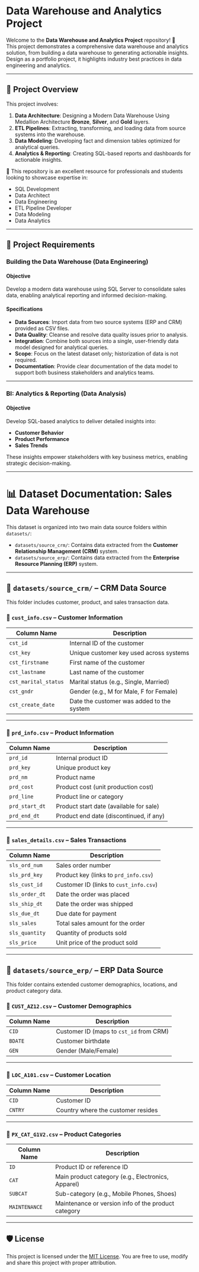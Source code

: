 # Data Warehouse and Analytics Project

Welcome to the **Data Warehouse and Analytics Project** repository! 🚀\
This project demonstrates a comprehensive data warehouse and analytics solution, from building a data warehouse to generating actionable insights. Design as a portfolio project, it highlights industry best practices in data engineering and analytics.

---

## 📖 Project Overview

This project involves:

1. **Data Architecture**: Designing a Modern Data Warehouse Using Medallion Architecture **Bronze**, **Silver**, and **Gold** layers.
2. **ETL Pipelines**: Extracting, transforming, and loading data from source systems into the warehouse.
3. **Data Modeling**: Developing fact and dimension tables optimized for analytical queries.
4. **Analytics & Reporting**: Creating SQL-based reports and dashboards for actionable insights.

🎯 This repository is an excellent resource for professionals and students looking to showcase expertise in:
- SQL Development
- Data Architect
- Data Engineering  
- ETL Pipeline Developer  
- Data Modeling  
- Data Analytics  

---

## 🚀 Project Requirements

### Building the Data Warehouse (Data Engineering)

#### Objective
Develop a modern data warehouse using SQL Server to consolidate sales data, enabling analytical reporting and informed decision-making.

#### Specifications
- **Data Sources**: Import data from two source systems (ERP and CRM) provided as CSV files.
- **Data Quality**: Cleanse and resolve data quality issues prior to analysis.
- **Integration**: Combine both sources into a single, user-friendly data model designed for analytical queries.
- **Scope**: Focus on the latest dataset only; historization of data is not required.
- **Documentation**: Provide clear documentation of the data model to support both business stakeholders and analytics teams.

---

### BI: Analytics & Reporting (Data Analysis)

#### Objective
Develop SQL-based analytics to deliver detailed insights into:
- **Customer Behavior**
- **Product Performance**
- **Sales Trends**

These insights empower stakeholders with key business metrics, enabling strategic decision-making.  

---

# 📊 Dataset Documentation: Sales Data Warehouse

This dataset is organized into two main data source folders within `datasets/`:

- `datasets/source_crm/`: Contains data extracted from the **Customer Relationship Management (CRM)** system.
- `datasets/source_erp/`: Contains data extracted from the **Enterprise Resource Planning (ERP)** system.

---

## 📁 `datasets/source_crm/` – CRM Data Source

This folder includes customer, product, and sales transaction data.

### 📄 `cust_info.csv` – Customer Information

| Column Name        | Description |
|--------------------|-------------|
| `cst_id`           | Internal ID of the customer |
| `cst_key`          | Unique customer key used across systems |
| `cst_firstname`    | First name of the customer |
| `cst_lastname`     | Last name of the customer |
| `cst_marital_status` | Marital status (e.g., Single, Married) |
| `cst_gndr`         | Gender (e.g., M for Male, F for Female) |
| `cst_create_date`  | Date the customer was added to the system |

---

### 📄 `prd_info.csv` – Product Information

| Column Name       | Description |
|-------------------|-------------|
| `prd_id`          | Internal product ID |
| `prd_key`         | Unique product key |
| `prd_nm`          | Product name |
| `prd_cost`        | Product cost (unit production cost) |
| `prd_line`        | Product line or category |
| `prd_start_dt`    | Product start date (available for sale) |
| `prd_end_dt`      | Product end date (discontinued, if any) |

---

### 📄 `sales_details.csv` – Sales Transactions

| Column Name       | Description |
|-------------------|-------------|
| `sls_ord_num`     | Sales order number |
| `sls_prd_key`     | Product key (links to `prd_info.csv`) |
| `sls_cust_id`     | Customer ID (links to `cust_info.csv`) |
| `sls_order_dt`    | Date the order was placed |
| `sls_ship_dt`     | Date the order was shipped |
| `sls_due_dt`      | Due date for payment |
| `sls_sales`       | Total sales amount for the order |
| `sls_quantity`    | Quantity of products sold |
| `sls_price`       | Unit price of the product sold |

---

## 📁 `datasets/source_erp/` – ERP Data Source

This folder contains extended customer demographics, locations, and product category data.

### 📄 `CUST_AZ12.csv` – Customer Demographics

| Column Name | Description |
|-------------|-------------|
| `CID`       | Customer ID (maps to `cst_id` from CRM) |
| `BDATE`     | Customer birthdate |
| `GEN`       | Gender (Male/Female) |

---

### 📄 `LOC_A101.csv` – Customer Location

| Column Name | Description |
|-------------|-------------|
| `CID`       | Customer ID |
| `CNTRY`     | Country where the customer resides |

---

### 📄 `PX_CAT_G1V2.csv` – Product Categories

| Column Name | Description |
|-------------|-------------|
| `ID`        | Product ID or reference ID |
| `CAT`       | Main product category (e.g., Electronics, Apparel) |
| `SUBCAT`    | Sub-category (e.g., Mobile Phones, Shoes) |
| `MAINTENANCE` | Maintenance or version info of the product category |

---

## 🛡️ License

This project is licensed under the [MIT License](LICENSE). You are free to use, modify and share this project with proper attribution.